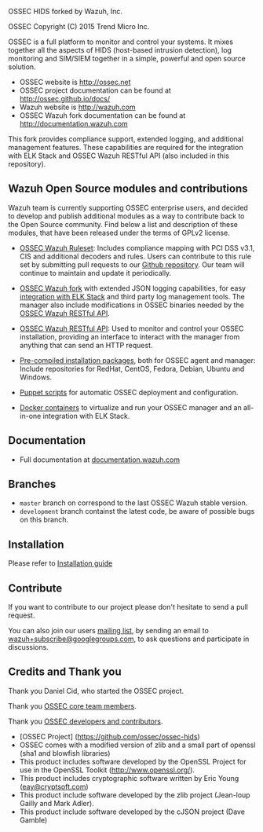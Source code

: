 
OSSEC HIDS forked by Wazuh, Inc.

OSSEC Copyright (C) 2015 Trend Micro Inc.

OSSEC is a full platform to monitor and control your systems. It mixes together all the aspects of HIDS (host-based intrusion detection), log monitoring and SIM/SIEM together in a simple, powerful and open source solution. 

* OSSEC website is http://ossec.net
* OSSEC project documentation can be found at http://ossec.github.io/docs/
* Wazuh website is http://wazuh.com
* OSSEC Wazuh fork documentation can be found at http://documentation.wazuh.com

This fork provides compliance support, extended logging, and additional management features. These capabilities are required for the integration with ELK Stack and OSSEC Wazuh RESTful API (also included in this repository). 

## Wazuh Open Source modules and contributions

Wazuh team is currently supporting OSSEC enterprise users, and decided to develop and publish additional modules as a way to contribute back to the Open Source community. Find below a list and description of these modules, that have been released under the terms of GPLv2 license.

* [OSSEC Wazuh Ruleset](http://documentation.wazuh.com/en/latest/ossec_ruleset.html): Includes compliance mapping with PCI DSS v3.1, CIS and additional decoders and rules. Users can contribute to this rule set by submitting pull requests to our [Github repository](https://github.com/wazuh/ossec-rules). Our team will continue to maintain and update it periodically.

* [OSSEC Wazuh fork](http://documentation.wazuh.com/en/latest/ossec_wazuh.html) with extended JSON logging capabilities, for easy [integration with ELK Stack](http://documentation.wazuh.com/en/latest/ossec_elk.html) and third party log management tools. The manager also include modifications in OSSEC binaries needed by the [OSSEC Wazuh RESTful API](http://documentation.wazuh.com/en/latest/ossec_api.html).

* [OSSEC Wazuh RESTful API](http://documentation.wazuh.com/en/latest/ossec_api.html): Used to monitor and control your OSSEC installation, providing an interface to interact with the manager from anything that can send an HTTP request.

* [Pre-compiled installation packages](http://documentation.wazuh.com/en/latest/ossec_installation.html), both for OSSEC agent and manager: Include repositories for RedHat, CentOS, Fedora, Debian, Ubuntu and Windows.

* [Puppet scripts](http://documentation.wazuh.com/en/latest/ossec_puppet.html) for automatic OSSEC deployment and configuration.

* [Docker containers](http://documentation.wazuh.com/en/latest/ossec_docker.html) to virtualize and run your OSSEC manager and an all-in-one integration with ELK Stack.

## Documentation

* Full documentation at [documentation.wazuh.com](http://documentation.wazuh.com)

## Branches

* `master` branch on correspond to the last OSSEC Wazuh stable version.
* `development` branch containst the latest code, be aware of possible bugs on this branch.  

## Installation

Please refer to [Installation guide](http://documentation.wazuh.com/en/latest/ossec_wazuh.html)

## Contribute

If you want to contribute to our project please don't hesitate to send a pull request. 

You can also join our users [mailing list](https://groups.google.com/d/forum/wazuh), by sending an email to [wazuh+subscribe@googlegroups.com](mailto:wazuh+subscribe@googlegroups.com), to ask questions and participate in discussions.

## Credits and Thank you

Thank you Daniel Cid, who started the OSSEC project.

Thank you [OSSEC core team members](http://ossec.github.io/about.html#ossec-team).

Thank you [OSSEC developers and contributors](https://github.com/ossec/ossec-hids/blob/master/CONTRIBUTORS).

* [OSSEC Project] (https://github.com/ossec/ossec-hids)
* OSSEC comes with a modified version of zlib and a small part 
  of openssl (sha1 and blowfish libraries)
* This product includes software developed by the OpenSSL Project
  for use in the OpenSSL Toolkit (http://www.openssl.org/).
* This product includes cryptographic software written by Eric 
  Young (eay@cryptsoft.com)
* This product include software developed by the zlib project 
  (Jean-loup Gailly and Mark Adler).
* This product include software developed by the cJSON project 
  (Dave Gamble)
